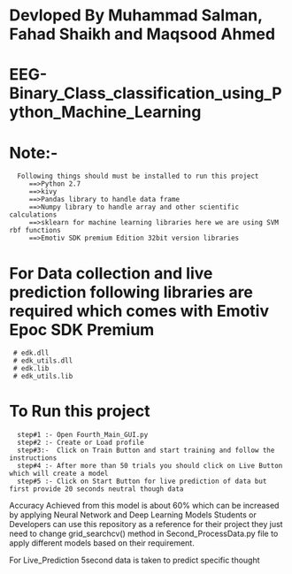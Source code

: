 
# Devloped By Muhammad Salman, Fahad Shaikh and Maqsood Ahmed
#
# EEG-Binary_Class_classification_using_Python_Machine_Learning

# Note:-
      Following things should must be installed to run this project
         ==>Python 2.7 
         ==>kivy
         ==>Pandas library to handle data frame
         ==>Numpy library to handle array and other scientific calculations
         ==>sklearn for machine learning libraries here we are using SVM rbf functions
         ==>Emotiv SDK premium Edition 32bit version libraries 

# For Data collection and live prediction following libraries are required which comes with Emotiv Epoc SDK Premium
     # edk.dll
     # edk_utils.dll
     # edk.lib
     # edk_utils.lib
    
# To Run this project
      step#1 :- Open Fourth_Main_GUI.py
      step#2 :- Create or Load profile
      step#3:-  Click on Train Button and start training and follow the instructions
      step#4 :- After more than 50 trials you should click on Live Button which will create a model
      step#5 :- Click on Start Button for live prediction of data but first provide 20 seconds neutral though data

Accuracy Achieved from this model is about 60% which can be increased by applying Neural Network and Deep Learning Models
Students or Developers can use this repository as a reference for their project they just need to change grid_searchcv() method in Second_ProcessData.py file to apply different models based on their requirement.

For Live_Prediction 5second data is taken to predict specific thought
